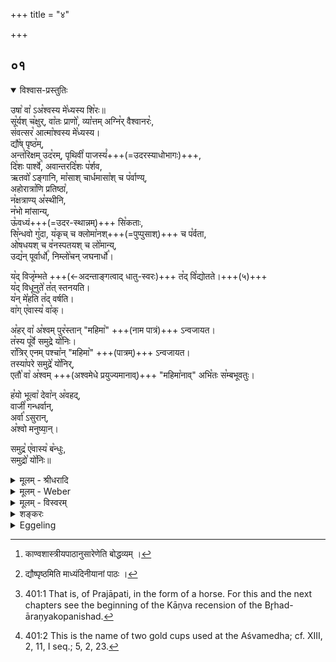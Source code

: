 +++
title = "४"

+++


## ०१


<details open><summary>विश्वास-प्रस्तुतिः</summary>

उषा꣡ वा꣡ ऽअ꣡श्वस्य मे꣡ध्यस्य शि꣡रः॥  
सू꣡र्यश् च꣡क्षुर्, वा꣡तः प्राणो꣡, व्या꣡त्तम् अग्नि꣡र् वैश्वानरः꣡,  
संवत्सर꣡ आत्मा꣡श्वस्य मे꣡ध्यस्य।  
द्यौ꣡ष् पृष्ठ꣡म्,  
अन्त꣡रिक्षम् उद꣡रम्, पृथिवी꣡ पाजस्यं꣡+++(=उदरस्याधोभागः)+++,  
दि꣡शः पार्श्वे꣡, अवान्तरदि꣡शः प꣡र्शव,  
ऋतवो꣡ ऽङ्गानि, मा꣡साश् चार्धमासा꣡श् च प꣡र्वाण्य्,  
अहोरात्रा꣡णि प्रतिष्ठा꣡,  
न꣡क्षत्राण्य् अ꣡स्थीनि,  
न꣡भो मांसान्य्,  
ऊ꣡वध्यं+++(=उदर-स्थान्नम्)+++ सि꣡कताः,  
सि꣡न्धवो गु꣡दा, य꣡कृच् च क्लोमा꣡नश्+++(=पुप्पुसाश्)+++ च प꣡र्वता,  
ओ꣡षधयश् च व꣡नस्पतयश् च लो꣡मान्य्,  
उद्य꣡न् पूर्वार्धो꣡, निम्लो꣡चन् जघनार्धो꣡।

य꣡द् विजृ꣡म्भते +++(←अदन्ताङ्गत्वाद् धातु-स्वरः)+++ त꣡द् वि꣡द्योतते।+++(५)+++  
य꣡द् विधूनुते꣡ त꣡त् स्तनयति।  
य꣡न् मे꣡हति त꣡द् वर्षति।  
वा꣡ग् ए꣡वास्य꣡ वा꣡क्।

अ꣡हर् वा꣡ अ꣡श्वम् पुर꣡स्तान् "महिमा꣡" +++(नाम पात्रं)+++ ऽन्वजायत।  
त꣡स्य पू꣡र्वे समुद्रे यो꣡निः।  
रा꣡त्रिर् एनम् पश्चा꣡न् "महिमा꣡" +++(पात्रम्)+++ ऽन्वजायत।  
तस्या꣡परे समुद्रे꣡ यो꣡निर्,  
एतौ꣡ वा꣡ अ꣡श्वम् +++(अश्वमेधे प्रयुज्यमानाव्)+++ "महिमा꣡नाव्" अभि꣡तः स꣡म्बभूवतुः।

ह꣡यो भूत्वा꣡ देवा꣡न् अ꣡वहद्,  
वाजी꣡ गन्धर्वान्,  
अर्वा꣡ ऽसुरान्,  
अ꣡श्वो मनुष्या᳕न्।

समुद्र꣡ ए꣡वास्य꣡ ब꣡न्धुः,  
समुद्रो꣡ यो꣡निः॥  
</details>

<details><summary>मूलम् - श्रीधरादि</summary>

उषा वा ऽअ᳘श्वस्य मे᳘ध्यस्य शि᳘रः॥  
सू᳘र्य्यश्च᳘क्षुर्व्वा᳘तः प्राणो व्व्या᳘त्तमग्नि᳘र्व्वैश्वानरः᳘ संव्वत्सर᳘ ऽआत्मा᳘ ऽश्वस्य मे᳘ध्यस्य द्यौ᳘ष्पृष्ठ᳘मन्त᳘रिक्षमुद᳘रं पृथिवी᳘ पाज᳘स्यं[[!!]] दि᳘शः पार्श्वे᳘ ऽअवान्तरदि᳘शः प᳘र्शव ऽऋतवो᳘ ऽङ्गानि मा᳘साश्चार्द्धमासा᳘श्च प᳘र्व्वाण्यहोरात्रा᳘णि प्रतिष्ठा न᳘क्षत्राण्य᳘स्थीनि न᳘भो माᳫँ᳭सान्यू᳘वध्यᳫँ᳭ सि᳘कताः सि᳘न्धवो गु᳘दा य᳘कृच्च क्लोमा᳘नश्च प᳘र्व्वता ऽओ᳘षधयश्च व्व᳘नस्प᳘तयश्च लो᳘मान्युद्य᳘न्पूर्व्वार्द्धो᳘ निम्लो᳘चञ्जघनार्द्धो य᳘द्विजृ᳘म्भते तद्वि᳘द्योतते य᳘द्विधूनुते त᳘त्स्तन᳘यति यन्मे᳘हति त᳘द्वर्षति व्वागे᳘वास्य[[!!]] व्वाग᳘हर्व्वा ऽअ᳘श्वं पुर᳘स्तान्महिमा᳘ ऽन्वजायत त᳘स्य पू᳘र्व्वे समुद्रे यो᳘नी रा᳘त्रिरेनं पश्चा᳘न्महिमा᳘ ऽन्वजायत तस्या᳘परे समुद्रे यो᳘निरेतौ वा ऽअ᳘श्वं महिमा᳘नावभि᳘तः स᳘म्बभूवतुर्ह᳘यो भूत्वा᳘ देवान᳘वहद्वाजी᳘ गन्धर्व्वा᳘नर्व्वा ऽसुरान᳘श्वो मनु᳘ष्यान्त्समुद्र᳘ ऽए᳘वास्य ब᳘न्धुः समुद्रो यो᳘निः॥
</details>

<details><summary>मूलम् - Weber</summary>

उषा वा अ᳘श्वस्य मे᳘ध्यस्य शि᳘रः॥  
सू᳘र्यश्च᳘क्षुर्वा᳘तः प्राणो व्या᳘त्तमग्नि᳘र्वैश्वानरः᳘ संवत्सर᳘ आत्मा᳘श्वस्य मे᳘ध्यस्य द्यौ᳘ष्पृष्ठ᳘मन्त᳘रिक्षमुद᳘रम् पृथिवी᳘ पाजस्यं᳘ दि᳘शः पार्श्वे᳘ अवान्तरदि᳘शः प᳘र्शव ऋतवो᳘ऽङ्गानि मा᳘साश्चार्धमासा᳘श्च प᳘र्वाण्यहोरात्रा᳘णि प्रतिष्ठा न᳘क्षत्राण्य᳘स्थीनि न᳘भो मांसान्यू᳘वध्यᳫं सि᳘कताः सि᳘न्धवो गु᳘दा य᳘कृच्च क्लोमा᳘नश्च प᳘र्वता ओ᳘षधयश्च व᳘नस्पतयश्च लो᳘मान्युद्य᳘न्पूर्वार्धो᳘ निम्लो᳘चन्जघनार्धो य᳘द्विजृ᳘म्भते तद्वि᳘द्योतते य᳘द्विधूनुते त᳘त्स्तनयति यन्मे᳘हति त᳘द्वर्षति वा᳘गेॗवास्य वाग᳘हर्वा अ᳘श्वम् पुर᳘स्तान्महिमा᳘न्वजायत त᳘स्य पू᳘र्वे समुद्रे यो᳘नीरा᳘त्रिरेनम् पश्चा᳘न्महिमा᳘न्वजायत तस्या᳘परे समुद्रे यो᳘निरेतौ वा अ᳘श्वम् महिमा᳘नावभि᳘तः स᳘म्बभूवतुर्ह᳘यो भूत्वा᳘ देवान᳘वहद्वाजी᳘ गन्धर्वानर्वा᳘सुरान᳘श्वो मनुॗष्यान्त्समुद्र᳘ एॗवास्य ब᳘न्धुः समुद्रो यो᳘निः॥
</details>

<details><summary>मूलम् - विस्वरम्</summary>

**अश्वावयवेषु विराडवयवोपासनं ब्राह्मणम् ।**
 
उषा वा अश्वस्य मेध्यस्य शिरः, सूर्यश्चक्षुः, वातः प्राणः, व्यात्तमाग्निर्वैश्वानरः । संवत्सर आत्मा । अश्वस्य मेध्यस्य- द्यौष्पृष्ठम्, अन्तरिक्षमुदरम्, पृथिवी पाजस्यम्, दिशः पार्श्वे, अवान्तरदिशः पर्शवः, ऋतवो ऽङ्गानि, मासाश्चार्धमासाश्च पर्वाणि, अहोरात्राणि प्रतिष्ठा, नक्षत्राण्यस्थीनि, नभो मांसानि, ऊवध्यं सिकताः, सिन्धवो गुदा, यकृच्च क्लोमानश्च पर्वताः, ओषधयश्च वनस्पतयश्च लोमानि, उद्यन्पूर्वार्धः, निम्लोचञ्जघनार्धः, यद्विजृम्भते- तद् विद्योतते । यद्विधूनुते- तत्स्तनयति । यन्मेहति- तद्वर्षति । वागेवास्य वाक्, अहर्वा अश्वं पुरस्तान्महिमा ऽन्वजायत । तस्य पूर्वे समुद्रे योनिः । रात्रिरेनं पश्चान्महिमा ऽन्वजायत । तस्यापरे समुद्रे योनिः । एतौ वा अश्वं महिमानावभितः सम्बभूवतुः । हयो भूत्वा देवानवहद् । वाजी गन्धर्वान् । अर्वा ऽसुरान् । अश्वो मनुष्यान् । समुद्र एवास्य बन्धुः, समुद्रो योनिः ॥ १ ॥ 

अस्य "उषा वा ऽश्वस्य, नैवेह किञ्चन" इति ब्राह्मण द्वयस्य सायणाचार्यैर्भाष्यं न कृतं वार्तिककारेण उपबृंहणपुरःसरं प्रपंचितत्वात् इति तैरेवावोचि । अतो ऽत्र एतस्मिन्ब्राह्मणद्वये श्रीमच्छंकराचार्यकृतं भाष्यं तदीयबृहदारण्यभाष्यादुद्धृत्य संगृहीतं । अस्य ब्राह्मणद्वयस्य माध्यंदिनपाठे काण्वपाठे च सार्वात्म्येन पाठसाम्यं, क्वचित् कण्डिकाभेदेन एकद्विपदाधिक्येन अस्ति किंचित् वैलक्षण्यं, तथापि न तद्विरुध्यते इति ध्येयम् ।
</details>

<details><summary>शङ्करः</summary>

अस्य तु अश्वमेधकर्मसम्बन्धिनो विज्ञानस्य प्रयोजनम् येषामश्वमेधे नाधिकारः तेषामस्मादेव विज्ञानात् तत्फलप्राप्तिः । "विद्यया वा कर्मणा वा, तद्धैतल्लोकजिदेव" इत्येवमादिश्रुतिभ्यः कर्मविषयत्वमेव विज्ञानस्येति चेन्न; "योऽश्वमेधेन यजते य उ चैनमेवं वेद" इति विकल्पश्रुतेः । विद्याप्रकरणे चाम्नानात् कर्मांतरे च सम्पादनदर्शनात् विज्ञानात् तत्फलप्राप्तिरस्तीत्यवगम्यते । 

सर्वेषां च कर्मणां परं कर्म अश्वमेधः समष्टिव्यष्टिप्राप्तिफलत्वात् । तस्य चेह ब्रह्मविद्याप्रारंभ ऽआम्नानं [^१_१९४] सर्वकर्मणां संसारविषयत्वप्रदर्शनार्थं । तथाच दर्शयिष्यति फलं अशनाया मृत्युभावं । न नित्यानां संसारविषयफलत्वमिति चेत्; न सर्वकर्मफलोपसंहारश्रुतेः । सर्वं हि पत्नीसंबद्धं कर्म । "जाया मे स्यादथ प्रजायेयाथ वित्तं मे स्यादथ कर्म कुर्व्वीयेत्येतावान्वै कामः" (बृ. उप. १४ । १ । २ । १७) इति निसर्गत एव सर्व कर्मणां काम्यत्वं दर्शयित्वा पुत्रकर्मापरविद्यानां च "त्रयो वाव लोका मनुष्यलोकः पितृलोको देवलोकः" (बृ. १४ । १ । ३ । १६ ।) इति फलं दर्शयित्वा अन्नात्मकतां चांते उपसंहरिष्यति । "त्रयं वा इदं नाम रूपं कर्म’ (बृ. १४ । ४ । १) इति सर्वकर्मणां फलं व्याकृतं संसार एवेति । 

इदमेव त्रयं प्रागुत्पत्तेस्तर्ह्यव्याकृतमासीत् । तदेव पुनः सर्वप्राणिकर्मवशात् व्याक्रियते । बीजादिव वृक्षः । सो ऽयं व्याकृताव्याकृतरूपः संसारः अविद्या विषयः । क्रियाकारकफलात्मकतया आत्मरूपत्वेनाध्यारोपितः अविद्ययैव मूर्तामूर्ततद्वासनात्मकः । अतो विलक्षणो ऽनामरूपकर्मात्मको ऽद्वयो नित्यशुद्धबुद्धमुक्तस्वभावो ऽपि क्रियाकारकफलभेदादिविपर्ययेणावभासते । अतो ऽस्मात्क्रियाकारकफलभेदस्वरूपात् एतावदिदमिति साध्यसाधनरूपाद्विरक्तस्य कामादिदोषकर्मबीजभूताविद्यानिवृत्तये रज्ज्वामिव सर्पविज्ञानापनयाय ब्रह्मविद्या ऽऽरभ्यते ।

तत्र तावदश्वमेधविज्ञानाय "उषा वा अश्वस्य" इत्यादि । तत्राश्वविषयमेव दर्शनमुच्यते । प्राधान्यादश्वस्य । प्राधान्यं च- तन्नामांकितत्वात्क्रतोः प्रजापत्यत्वाच्च ।

उषा इति । ब्राह्मो मुहूर्तः उषाः । वै शब्दः स्मारणार्थः । प्रसिद्धं कालं स्मारयति । शिरः प्राधान्यात् । शिरश्च प्रधानं शरीरावयवानां । 'अश्वस्य मेध्यस्य' मेधार्हस्य यज्ञियस्य उषा शिर इति सम्बन्धः । कर्मांगस्य पशोः संस्कर्तव्यत्वात् कालादिदृष्टयः शिरआदिषु क्षिप्यंते । प्राजापत्यत्वं च प्रजापतिदृष्ट्यध्यारोपणात् । काललोकदेवतात्वाध्यारोपणं च प्रजापतित्वकरणं पशोः । एवंरूपो हि प्रजापतिः विष्णुत्वादिकरणमिव प्रतिमादौ । 

सूर्यश्चक्षुः शिरसो ऽनन्तरत्वात् सूर्याधिदैवतत्वाच्च । 'वातः प्राणः' वायुस्वाभाव्यात् । 'व्यात्तमग्निर्वैश्वानरः' व्यात्तं विवृतं मुखं अग्निर्वैश्वानरः वैश्वानर इत्यग्नेर्विशेषणम् । वैश्वानरो नामा ऽग्निर्विवृतं मुखमित्यर्थः । मुखस्याग्निदैवतत्वात् संवत्सर आत्मा संवत्सरो द्वादशमासस्त्रयोदशमासो वा । आत्मा शरीरं । कालावयवानां च संवत्सरः शरीरं शरीरं चात्मा । "मध्यं ह्येषामंगानामात्मा" इति श्रुतेः । 'अश्वस्य मेध्यस्य' इति सर्वत्रानुषंगार्थं पुनर्वचनं । द्यौः [^१_१९५] पृष्ठम् ऊर्ध्वत्वसामान्यात् । 'अन्तरिक्षमुदरं' सुषिरत्वसामान्यात् । 'पृथिवी पाजस्यं' पादस्यमिति वर्णव्यत्ययेन पादासनस्थानमित्यर्थः । 'दिशः पार्श्वे' दिशश्चतस्रो ऽपि पार्श्वे पार्श्वेन दिशां संबंधात् । पार्श्वयोर्दिशां च सङ्ख्यावैषम्यादयुक्तमिति चेन्न सर्वमुखत्वोपपत्तेरीश्वरस्य पार्श्वाभ्यामेव सर्वदिशां सम्बन्धाददोषः । 'अवांतरदिशः पर्शवः' अवांतरदिशः आग्नेय्याद्याः पर्शवः पार्श्वास्थीनि । 'ऋतवो ऽङ्गानि' संवत्सरावयवत्वात् अंगसाधर्म्यात् । 'मासाश्चार्धमासाश्च पर्वाणि' पर्वाणि सन्धयः- सन्धिसामान्यात् । 'अहोरात्राणि प्रतिष्ठाः' बहुवचनात् प्राजापत्यदैवपित्र्यमानुषाणि प्रतिष्ठाः पादाः प्रतितिष्ठति एतैरिति । अहोरात्रैर्हि कालात्मा प्रतितिष्ठति अश्वश्च पादैः 'नक्षत्राण्यस्थीनि' शुक्लत्वसामान्यात् । 'नभो मांसानि' नभो नभस्था मेघाः अन्तरिक्षस्योदरत्वोक्तेर्मांसानि- उदकरुधिरसेचनसामान्यात् । 'ऊवध्यं सिकताः'- ऊवध्यमुदरस्थमर्द्धजीर्णमशनं सिकताः विश्लिष्टावयवत्वसामान्यात् 'सिन्धवो गुदाः' स्यंदनसामान्यान्नद्यो गुदानाड्यो बहुवचनाच्च । यकृच्च क्लोमानश्च हृदयस्याधस्तात् दक्षिणोत्तरौ मांसखंडौ क्लोमान इति नित्यं बहुवचनमेकस्मिन्नेव पर्वताः काठिन्यादुच्छ्रितत्वाच्च । 'ओषधयश्च वनस्पतयश्च लोमानि' ओषधयश्च क्षुद्राः स्थावराः वनस्पतयो महांतः लोमानि केशाश्च यथासंभवं । 'उद्यन् पूर्वार्धः' उद्यन् उद्गच्छन् भवति सविता आमध्याह्नात् अश्वस्य पूर्वार्धो नाभेरूर्ध्वमित्यर्थः । 'निम्लोचन् जघनार्द्धः' अस्तं यन् आ मध्याह्नात् जघनार्द्धो ऽअपरार्द्धः पूर्वापरत्वसाधर्म्यात् । 'यत् विजृंभते तद्विद्योतते' यद्विजृंभते गात्राणि विनामयति विक्षिपति तद्विद्योतते विद्योतनं मुखवनविदारणसामान्यात् । 'यद्विधूनते तत्स्तनयति' यद्विधूनते गात्राणि कंपयति तत्स्तनयति गर्जनशब्दसामान्यात् ॥

'यन्मेहति तद्वर्षति' यत् मेहति मूत्रं करोत्यश्वः- तद्वर्षति वर्षणं तत् सेचनसामान्यात् । 'वागेवास्य वाक्' वागेव शब्द एव अस्याश्वस्य वाक् इति नात्र कल्पनेत्यर्थः ॥ (काण्व पाठानुसारेणात्र प्रथमा कंडिका समाप्ता)

[^१_१९४]: काण्वशास्त्रीयपाठानुसारेणेति बोद्धव्यम् ।

[^१_१९५]: द्यौष्पृष्ठमिति माध्यंदिनीयानां पाठः ।
</details>

<details><summary>Eggeling</summary>

1. Verily, the dawn is the head of the sacrificial horse [^egg_816], the sun its eye, the wind its breath, Agni Vaiśvānara (the fire belonging to all men) its open mouth. The year is the body of the sacrificial horse, the sky its back, the air its belly, the earth the under part of its belly, the quarters its flanks, the intermediate quarters its ribs, the seasons its limbs, the months and half-months its joints, the days and nights its feet, the stars its bones, the welkin its flesh, the sand its intestinal food, the rivers its bowels, the mountains its liver and lungs, the herbs and trees its hair, the rising sun the forepart, and the setting sun the hindpart of its body, the lightning its yawning, the thundering its whinnying, the raining its voiding urine, and speech its voice. 
   
The day, indeed, was produced as the Mahiman [^egg_817] (cup) before the horse, and its birthplace is in the eastern sea. The night was produced as the Mahiman (cup) behind (or after) it, and its birth-place was in the western sea: these two Mahiman (cups), indeed, came to be on both sides of the horse. As Haya (steed) it carried the gods, as Vajin (racer) the Gandharvas, as Arvan (courser) the Asuras, as Aśva (horse) men. The sea, indeed, is its kindred, the sea its birth-place.

[^egg_816]: 401:1 That is, of Prajāpati, in the form of a horse. For this and the next chapters see the beginning of the Kāṇva recension of the Br̥had-āraṇyakopanishad.

[^egg_817]: 401:2 This is the name of two gold cups used at the Aśvamedha; cf. XIII, 2, 11, I seq.; 5, 2, 23.
</details>


